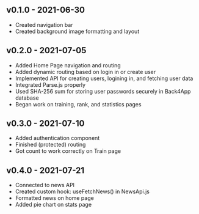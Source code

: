 **v0.1.0 - 2021-06-30**
---
- Created navigation bar 
- Created background image formatting and layout 

**v0.2.0 - 2021-07-05**
---
- Added Home Page navigation and routing 
- Added dynamic routing based on login in or create user 
- Implemented API for creating users, logining in, and fetching user data 
- Integrated Parse.js properly  
- Used SHA-256 sum for storing user passwords securely in Back4App database 
- Began work on training, rank, and statistics pages 

**v0.3.0 - 2021-07-10**
---
- Added authentication component
- Finished (protected) routing
- Got count to work correctly on Train page

**v0.4.0 - 2021-07-21**
---
- Connected to news API
- Created custom hook: useFetchNews() in NewsApi.js
- Formatted news on home page
- Added pie chart on stats page